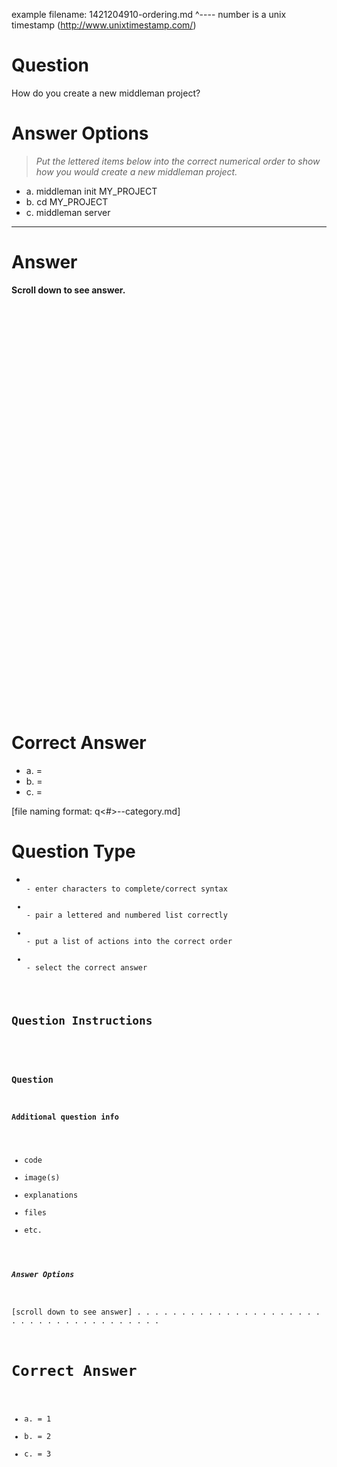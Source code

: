 example filename: 1421204910-ordering.md
^---- number is a unix timestamp (http://www.unixtimestamp.com/)

# Question

How do you create a new middleman project?

# Answer Options

> _Put the lettered items below into the correct numerical order to show how you would create a new middleman project._

* a. middleman init MY_PROJECT
* b. cd MY_PROJECT
* c. middleman server

***

# Answer

**Scroll down to see answer.**

<br>
<br>
<br>
<br>
<br>
<br>
<br>
<br>
<br>
<br>
<br>
<br>
<br>
<br>
<br>
<br>
<br>
<br>
<br>
<br>
<br>
<br>
<br>
<br>
<br>
<br>
<br>
<br>
<br>
<br>
<br>
<br>
<br>
<br>
<br>
<br>
<br>
<br>

# Correct Answer

* a. =
* b. =
* c. =

[file naming format: q<#>-<type>-category.md]

# Question Type
  * <code>
    - enter characters to complete/correct syntax
  * <matching>
    - pair a lettered and numbered list correctly
  * <ordering>
    - put a list of actions into the correct order
  * <multiple choice>
    - select the correct answer

## Question Instructions
<insert question instructions>

### Question

#### Additional question info
  * code
  * image(s)
  * explanations
  * files
  * etc.

##### Answer Options



[scroll down to see answer]
.
.
.
.
.
.
.
.
.
.
.
.
.
.
.
.
.
.
.
.
.
.
.
.
.
.
.
.
.
.
.
.
.
.
.
.
.
.
# Correct Answer

* a. = 1
* b. = 2
* c. = 3
